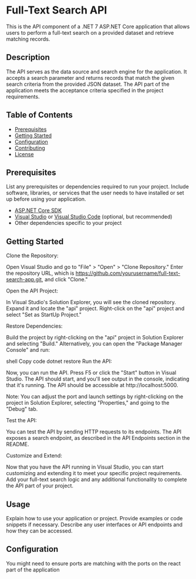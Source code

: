 ﻿# Full-Text Search API
This is the API component of a .NET 7 ASP.NET Core application that allows users to perform a full-text search on a provided dataset and retrieve matching records.

## Description
The API serves as the data source and search engine for the application. 
It accepts a search parameter and returns records that match the given search criteria from the provided JSON dataset. 
The API part of the application meets the acceptance criteria specified in the project requirements.

## Table of Contents
- [Prerequisites](#prerequisites)
- [Getting Started](#getting-started)
- [Configuration](#configuration)
- [Contributing](#contributing)
- [License](#license)

## Prerequisites

List any prerequisites or dependencies required to run your project. Include software, libraries, or services that the user needs to have installed or set up before using your application.

- [ASP.NET Core SDK](https://dotnet.microsoft.com/download)
- [Visual Studio](https://visualstudio.microsoft.com/) or [Visual Studio Code](https://code.visualstudio.com/) (optional, but recommended)
- Other dependencies specific to your project

## Getting Started
Clone the Repository:

Open Visual Studio and go to "File" > "Open" > "Clone Repository." Enter the repository URL, which is https://github.com/yourusername/full-text-search-app.git, and click "Clone."

Open the API Project:

In Visual Studio's Solution Explorer, you will see the cloned repository. Expand it and locate the "api" project. Right-click on the "api" project and select "Set as StartUp Project."

Restore Dependencies:

Build the project by right-clicking on the "api" project in Solution Explorer and selecting "Build." Alternatively, you can open the "Package Manager Console" and run:

shell
Copy code
dotnet restore
Run the API:

Now, you can run the API. Press F5 or click the "Start" button in Visual Studio. The API should start, and you'll see output in the console, indicating that it's running. The API should be accessible at http://localhost:5000.

Note: You can adjust the port and launch settings by right-clicking on the project in Solution Explorer, selecting "Properties," and going to the "Debug" tab.

Test the API:

You can test the API by sending HTTP requests to its endpoints. The API exposes a search endpoint, as described in the API Endpoints section in the README.

Customize and Extend:

Now that you have the API running in Visual Studio, you can start customizing and extending it to meet your specific project requirements. Add your full-text search logic and any additional functionality to complete the API part of your project.


## Usage

Explain how to use your application or project. Provide examples or code snippets if necessary. Describe any user interfaces or API endpoints and how they can be accessed.

## Configuration
You might need to ensure ports are matching with the ports on the react part of the application
